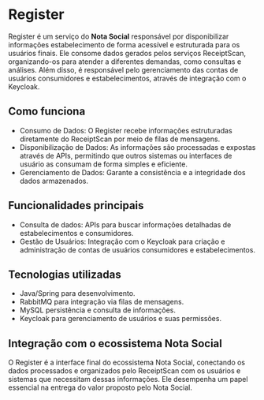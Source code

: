 # Register

Register é um serviço do **Nota Social** responsável por disponibilizar informações estabelecimento de forma acessível e estruturada para os usuários finais. Ele consome dados gerados pelos serviços ReceiptScan, organizando-os para atender a diferentes demandas, como consultas e análises.
Além disso, é responsável pelo gerenciamento das contas de usuários consumidores e estabelecimentos, através de integração com o Keycloak. 

## Como funciona

  - Consumo de Dados: O Register recebe informações estruturadas diretamente do ReceiptScan por meio de filas de mensagens.
  - Disponibilização de Dados: As informações são processadas e expostas através de APIs, permitindo que outros sistemas ou interfaces de usuário as consumam de forma simples e eficiente.
  - Gerenciamento de Dados: Garante a consistência e a integridade dos dados armazenados.

## Funcionalidades principais

  - Consulta de dados: APIs para buscar informações detalhadas de estabelecimentos e consumidores.
  - Gestão de Usuários: Integração com o Keycloak para criação e administração de contas de usuários consumidores e estabelecimentos.

## Tecnologias utilizadas

  - Java/Spring para desenvolvimento.
  - RabbitMQ para integração via filas de mensagens.
  - MySQL persistência e consulta de informações.
  - Keycloak para gerenciamento de usuários e suas permissões.

## Integração com o ecossistema Nota Social

O Register é a interface final do ecossistema Nota Social, conectando os dados processados e organizados pelo ReceiptScan com os usuários e sistemas que necessitam dessas informações. Ele desempenha um papel essencial na entrega do valor proposto pelo Nota Social.
 
 
